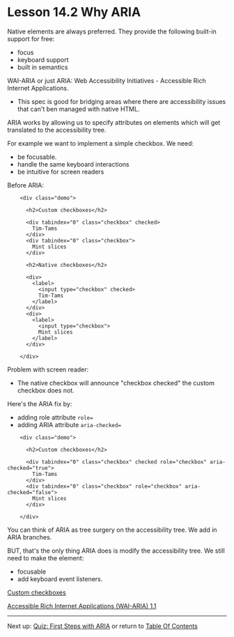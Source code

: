 # Lesson 14.2 Why ARIA

Native elements are always preferred. They provide the following built-in support for free:
- focus
- keyboard support
- built in semantics

WAI-ARIA or just ARIA: Web Accessibility Initiatives - Accessible Rich Internet Applications.
- This spec is good for bridging areas where there are accessibility issues that can't ben managed with native HTML.

ARIA works by allowing us to specify attributes on elements which will get translated to the accessibility tree.

For example we want to implement a simple checkbox. We need:
- be focusable.
- handle the same keyboard interactions
- be intuitive for screen readers

Before ARIA:
```
    <div class="demo">

      <h2>Custom checkboxes</h2>

      <div tabindex="0" class="checkbox" checked>
        Tim-Tams
      </div>
      <div tabindex="0" class="checkbox">
        Mint slices
      </div>

      <h2>Native checkboxes</h2>

      <div>
        <label>
          <input type="checkbox" checked>
          Tim-Tams
        </label>
      </div>
      <div>
        <label>
          <input type="checkbox">
          Mint slices
        </label>
      </div>

    </div>
```
Problem with screen reader:
- The native checkbox will announce "checkbox checked" the custom checkbox does not.

Here's the ARIA fix by:
- adding role attribute `role=`
- adding ARIA attribute `aria-checked=`
```
    <div class="demo">

      <h2>Custom checkboxes</h2>

      <div tabindex="0" class="checkbox" checked role="checkbox" aria-checked="true">
        Tim-Tams
      </div>
      <div tabindex="0" class="checkbox" role="checkbox" aria-checked="false">
        Mint slices
      </div>

    </div>
```

You can think of ARIA as tree surgery on the accessibility tree. We add in ARIA branches.

BUT, that's the only thing ARIA does is modify the accessibility tree. We still need to make the element:
- focusable
- add keyboard event listeners.

[Custom checkboxes](http://udacity.github.io/ud891/lesson5-semantics-aria/02-why-aria/index.html)

[Accessible Rich Internet Applications (WAI-ARIA) 1.1](https://www.w3.org/TR/wai-aria-1.1/)


- - -
Next up: [Quiz: First Steps with ARIA](ND024_Part2_Lesson14_03.md) or return to [Table Of Contents](./ND024_TableOfContents.md)
